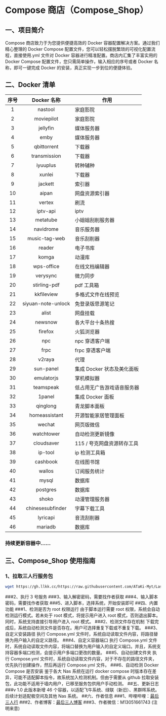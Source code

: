 # Compose 商店（Compose_Shop）
## 一、项目简介
Compose 商店致力于为您提供便捷高效的 Docker 容器配置解决方案。通过我们精心整理的 Docker Compose 配置文件，您可以轻松摆脱繁琐的可视化配置流程，直接使用.yml 文件对 Docker 容器进行精准配置。商店内汇集了丰富实用的 Docker Compose 配置文件，您只需简单操作，输入相应的序号或者 Docker 名称，即可一键完成 Docker 的安装，真正实现一步到位的便捷体验。

## 二、Docker 清单
| 序号 | Docker 名称 | 作用 |
| :---: | :---: | --- |
| 1 | nastool | 家庭影院 |
| 2 | moviepilot | 家庭影院 |
| 3 | jellyfin | 媒体服务器 |
| 4 | emby | 媒体服务器 |
| 5 | qbittorrent | 下载器 |
| 6 | transmission | 下载器 |
| 7 | iyuuplus | 转种辅种 |
| 8 | xunlei | 下载器 |
| 9 | jackett | 索引器 |
| 10 | aipan | 网盘资源索引器 |
| 11 | vertex | 刷流 |
| 12 | iptv-api | iptv |
| 13 | metatube | 小姐姐刮削服务器 |
| 14 | navidrome | 音乐服务器 |
| 15 | music-tag-web | 音乐刮削器 |
| 16 | reader | 电子书库 |
| 17 | komga | 动漫库 |
| 18 | wps-office | 在线文档编辑器 |
| 19 | verysync | 微力同步 |
| 20 | stirling-pdf | pdf 工具箱 |
| 21 | kkfileview | 多格式文件在线预览 |
| 22 | siyuan-note-unlock | 免登录版思源笔记 |
| 23 | alist | 网盘挂载 |
| 24 | newsnow | 各大平台十条热搜 |
| 25 | firefox | 火狐浏览器 |
| 26 | npc | npc 穿透客户端 |
| 27 | frpc | frpc 穿透客户端 |
| 28 | v2raya | 代理 |
| 29 | sun-panel | 集成 Docker 状态及美化面板 |
| 30 | emulatorjs | 掌机模拟器 |
| 31 | teamspeak | 低占用无广告游戏语音服务器 |
| 32 | 1panel | 集成 Docker 面板 |
| 33 | qinglong | 青龙脚本面板 |
| 34 | homeassistant | 开源智能家居管理面板 |
| 35 | wechat | 网页版微信 |
| 36 | watchtower | 自动检测更新镜像 |
| 37 | cloudsaver | 115 / 夸克网盘资源转存工具 |
| 38 | ip-tool | ip 检测工具箱 |
| 39 | cashbook | 在线图书馆 |
| 40 | wallos | 订阅服务统计 |
| 41 | mysql | 数据库 |
| 42 | postgres | 数据库 |
| 43 | shoko | 动漫管理服务器 |
| 44 | chinesesubfinder | 字幕下载工具 |
| 45 | lyricapi | 音流刮削器 |
| 46 | mariadb | 数据库 |
### 持续更新容器中......
## 三、Compose_Shop 使用指南
### 1、拉取三人行服务包
```bash
wget https://gh.llkk.cc/https://raw.githubusercontent.com/ATaKi-Myt/Last_Three_Lazy_bag/refs/heads/main/Last_Three_Service_Package.sh
```
###2、执行 3 号服务
###3、输入解密密码，需要找作者获取
###4、输入脚本密码，需要找作者获取
###5、进入脚本，选择系统，开始安装即可
##四、内置功能
###1、检测是否为 root 权限运行
由于脚本运行需要 root 权限，系统会自动检测运行模式。若未处于 root 模式，将提示用户进入 root 模式，否则退出脚本。同时，系统支持直接引导用户进入 root 模式。
###2、检测文件存在机制
下载完成后，系统自动检测文件是否存在。用户可选择重复下载或不重复下载。
###3、自定义安装路径
执行 Compose.yml 文件时，系统自动读取文件内容，将路径替换为用户输入的自定义路径。
###4、自定义容器端口
执行 Compose.yml 文件时，系统自动读取文件内容，将端口替换为用户输入的自定义端口。并且，系统支持容器多端口检测，会提示用户多端口更改的数量。
###5、自动创建文件夹
执行 Compose.yml 文件时，系统自动读取文件内容，对于不存在的路径文件夹，优先执行创建操作，然后再运行 Compose.yml 文件。
###6、自动检测 Docker Compose 是否安装
鉴于各大 Nas 系统在运行 docker compose 时版本存在差异，可能不适配脚本指令，故系统加入检测机制。但由于需要从 github 拉取安装包，此功能不适用于墙内用户，已移至服务包供用户手动检测。
##五、更新日志
###v 1.0
此版本新增 46 个容器，以适配飞牛系统、绿联（新旧）、黑群晖系统。后续计划适配极空间及其他 Nas 系统。
##六、作者信息
###1、哔哩哔哩：[最后三人行](https://space.bilibili.com/3546844344879871?spm_id_from=333.1007.0.0)
###2、作者博客：[最后三人博客](https://bk.010322.xyz/)
###3、作者微信：M13051661743 (注明来意)
